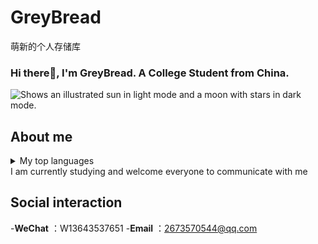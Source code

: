 # GreyBread
萌新的个人存储库
### Hi there👋, I'm GreyBread. A College Student from China.

<picture>
  <source media="(prefers-color-scheme: dark)" srcset= "https://i1.hdslb.com/bfs/archive/a95630008057990c9a2b55a49a3861480d79a777.jpg">
  <source media="(prefers-color-scheme: light)" srcset= "https://i1.hdslb.com/bfs/archive/a95630008057990c9a2b55a49a3861480d79a777.jpg">
  <img alt="Shows an illustrated sun in light mode and a moon with stars in dark mode." src= "https://i1.hdslb.com/bfs/archive/a95630008057990c9a2b55a49a3861480d79a777.jpg">
</picture>

## About me

<details>
<summary>My top languages</summary>

| Rank | Languages |
|-----:|-----------|
|     1| JavaScript|
|     2| Python    |
|     3| SQL       |

</details>
I am currently studying and welcome everyone to communicate with me


## Social interaction
-**WeChat** ：W13643537651
-**Email** ：2673570544@qq.com


